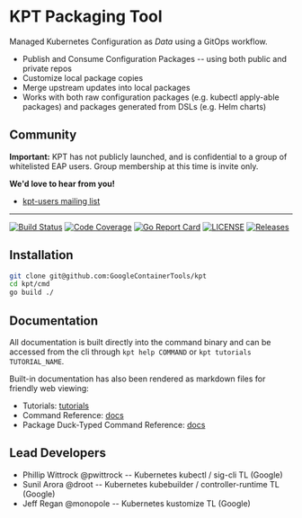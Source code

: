 # KPT Packaging Tool

Managed Kubernetes Configuration as *Data* using a GitOps workflow.

- Publish and Consume Configuration Packages -- using both public and private repos
- Customize local package copies
- Merge upstream updates into local packages
- Works with both raw configuration packages (e.g. kubectl apply-able packages) and packages
  generated from DSLs (e.g. Helm charts)

## Community

**Important:** KPT has not publicly launched, and is confidential to a group of whitelisted EAP
users. Group membership at this time is invite only.

<!-- TODO: add a kubernetes slack channel after we launch publicly -- could just be sig-cli -->

**We'd love to hear from you!**

* [kpt-users mailing list](https://groups.google.com/forum/#!forum/kpt-users)

---------------------

[![Build Status](https://travis-ci.org/GoogleContainerTools/kpt.svg?branch=master)](https://travis-ci.org/GoogleContainerTools/kpt)
[![Code Coverage](https://codecov.io/gh/GoogleContainerTools/kpt/branch/master/graph/badge.svg)](https://codecov.io/gh/GoogleContainerTools/kpt)
[![Go Report Card](https://goreportcard.com/badge/GoogleContainerTools/kpt)](https://goreportcard.com/report/GoogleContainerTools/kpt)
[![LICENSE](https://img.shields.io/github/license/GoogleContainerTools/kpt.svg)](https://github.com/GoogleContainerTools/kpt/blob/master/LICENSE)
[![Releases](https://img.shields.io/github/release-pre/GoogleContainerTools/kpt.svg)](https://github.com/GoogleContainerTools/kpt/releases)

## Installation

<!-- TODO: change this to `go get kpt.dev@0.1.0` when the domain is setup and the repo is public-->

```sh
git clone git@github.com:GoogleContainerTools/kpt
cd kpt/cmd
go build ./
```

## Documentation

All documentation is built directly into the command binary and can be accessed from the cli through
`kpt help COMMAND` or `kpt tutorials TUTORIAL_NAME`.

Built-in documentation has also been rendered as markdown files for friendly web viewing:

- Tutorials: [tutorials](docs/tutorials.md)
- Command Reference: [docs](docs/kpt.md)
- Package Duck-Typed Command Reference: [docs](docs/duck-typed.md)

## Lead Developers

- Phillip Wittrock @pwittrock -- Kubernetes kubectl / sig-cli TL (Google)
- Sunil Arora @droot -- Kubernetes kubebuilder / controller-runtime TL (Google)
- Jeff Regan @monopole -- Kubernetes kustomize TL (Google)
